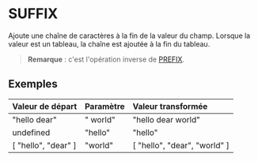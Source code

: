 # SUFFIX

Ajoute une chaîne de caractères à la fin de la valeur du champ. Lorsque la valeur est un tableau, la chaîne est ajoutée à la fin du tableau.

> **Remarque** : c'est l'opération inverse de [PREFIX](/Administration/Modèle/Transformers/PREFIX.md).

## Exemples

| Valeur de départ | Paramètre | Valeur transformée |
| :--- | :--- | :--- |
| "hello dear" | " world" | "hello dear world" |
| undefined | "hello" | "hello" |
| \[ "hello", "dear" \] | "world" | \[ "hello", "dear", "world" \] |
